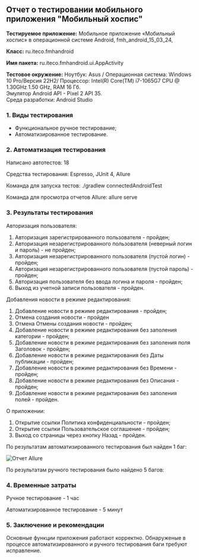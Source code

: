 ## Отчет о тестировании мобильного приложения "Мобильный хоспис" 

**Тестируемое приложение:** Мобильное приложение «Мобильный хоспис» в операционной системе Android, fmh_android_15_03_24,

**Класс:** ru.iteco.fmhandroid

**Имя пакета:** ru.iteco.fmhandroid.ui.AppActivity

**Тестовое окружение:**
Ноутбук: Asus / Операционная система: Windows 10 Pro/Версия 22H2/ Процессор: Intel(R) Core(TM) i7-1065G7 CPU @ 1.30GHz   1.50 GHz, RAM 16 Гб.  
Эмулятор Android API - Pixel 2 API 35.  
Среда разработки: Android Studio

### 1. Виды тестирования

- Функциональное ручное тестирование;
- Автоматизированное тестирование.

### 2. Автоматизация тестирования

Написано автотестов: 18

Средства тестирования: Espresso, JUnit 4, Allure

Команда для запуска тестов: ./gradlew connectedAndroidTest

Команда для просмотра отчетов Allure: allure serve

### 3. Результаты тестирования

Авторизация пользователя:
1. Авторизация зарегистрированного пользователя - пройден;
2. Авторизация незарегистрированного пользователя (неверный логин и пароль) - не пройден;
3. Авторизация незарегистрированного пользователя (пустой логин) - пройден;
4. Авторизация незарегистрированного пользователя (пустой пароль) - пройден;
5. Авторизация пользователя без ввода логина и пароля - пройден;
6. Выход из учетной записи пользователя - пройден.

Добавления новости в режиме редактирования:
1. Добавление новости в режиме редактирования - пройден;
2. Отмена создания новости - пройден
3. Отмена Отмены создания новости - пройден;
4. Добавление новости в режиме редактирования без заполения категории - пройден;
5. Добавление новости в режиме редактирования без заполения поля Заголовок - пройден;
6. Добавление новости в режиме редактирования без Даты публикации - пройден;
7. Добавление новости в режиме редактирования без Времени - пройден;
8. Добавление новости в режиме редактирования без Описания - пройден;
9. Добавление новости в режиме редактирования без заполения полей - пройден.

О приложении:
1. Открытие ссылки Политика конфиденциальности - пройден;
2. Открытие ссылки Пользовательское соглашение - пройден;
3. Выход со страницы через кнопку Назад - пройден.


По результатам автоматизированного тестирования был найден 1 баг:

![Отчет Allure](https://drive.google.com/file/d/1B8fqwA3AvmMZ6hb8hGejL1Om_deGqHSz/view?usp=sharing)

По результатам ручного тестирования было найдено 5 багов:


### 4. Временные затраты

Ручное тестирование - 1 час

Автоматизированное тестирование - 5 минут

### 5. Заключение и рекомендации

Основные функции приложения работают корректно. Обнаруженые в процессе автоматизированного и ручного тестирования баги требуют исправление.
